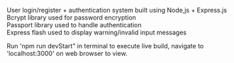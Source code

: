 User login/register + authentication system built using Node,js + Express.js  
Bcrypt library used for password encryption  
Passport library used to handle authentication  
Express flash used to display warning/invalid input messages  
  
Run 'npm run devStart" in terminal to execute live build, navigate to 'localhost:3000' on web browser to view.
